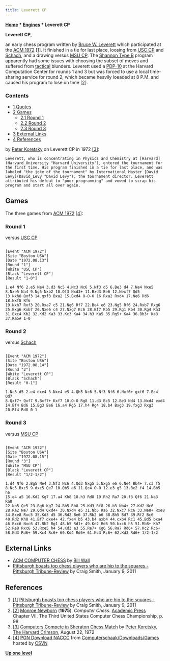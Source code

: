 ```yaml
---
title: Leverett CP
---
```

**[Home](Home "Home") \* [Engines](Engines "Engines") \* Leverett CP**


**Leverett CP**,  

an early chess program written by [Bruce W. Leverett](Bruce_W._Leverett "Bruce W. Leverett") which participated at the [ACM 1972](ACM_1972 "ACM 1972") <a id="cite-note-1" href="#cite-ref-1">[1]</a>. It finished in a tie for last place, loosing from [USC CP](USC_CP "USC CP") and [Schach](Schach_(US) "Schach (US)"), and a drawing versus [MSU CP](MSU_CP "MSU CP"). The [Shannon Type B](Type_B_Strategy "Type B Strategy") program apparently had some issues with choosing the subset of moves and suffered from [tactical](Tactics "Tactics") blunders. Leverett used a [PDP-10](PDP-10 "PDP-10") at the Harvard Computation Center for rounds 1 and 3 but was forced to use a local time-sharing service for round 2, which became heavily loeaded at 8 P.M. and caused his program to lose on time <a id="cite-note-2" href="#cite-ref-2">[2]</a>.



### Contents


* [1 Quotes](#quotes)
* [2 Games](#games)
	+ [2.1 Round 1](#round-1)
	+ [2.2 Round 2](#round-2)
	+ [2.3 Round 3](#round-3)
* [3 External Links](#external-links)
* [4 References](#references)






by [Peter Koretsky](http://www.thecrimson.com/writer/1200913/Peter__Koretsky/) on Leverett CP in 1972 <a id="cite-note-3" href="#cite-ref-3">[3]</a>:




```
Leverett, who is concentrating in Physics and Chemistry at [Harvard](Harvard_University "Harvard University"), entered the tournament for the first time. His program finished in a tie for last place, and was labeled "the joke of the tournament" by International Master [David Levy](David_Levy "David Levy"), the tournament director. Leverett attributed his defeat to "poor programming" and vowed to scrap his program and start all over again. 

```

## Games


The three games from [ACM 1972](ACM_1972 "ACM 1972") <a id="cite-note-4" href="#cite-ref-4">[4]</a>:



### Round 1


versus [USC CP](USC_CP "USC CP")




```

[Event "ACM 1972"]
[Site "Boston USA"]
[Date "1972.08.13"]
[Round "1"]
[White "USC CP"]
[Black "Leverett CP"]
[Result "1-0"]

1.e4 Nf6 2.e5 Ne4 3.d3 Nc5 4.Nc3 Nc6 5.Nf3 d5 6.Be3 d4 7.Ne4 Nxe5
8.Nxe5 Na4 9.Ng5 Nxb2 10.Qf3 Nxd3+ 11.Bxd3 Be6 12.Nexf7 Qd5
13.Nxh8 Qxf3 14.gxf3 Bxa2 15.Bxd4 O-O-O 16.Rxa2 Rxd4 17.Ne6 Rd6 18.Nxf8 Rf6
19.Nxh7 Rxf3 20.Rxa7 c5 21.Ng6 Rf7 22.Be4 e6 23.Ng5 Rf6 24.Rxb7 Rxg6
25.Bxg6 Kxb7 26.Nxe6 c4 27.Nxg7 Kc6 28.Bf7 Kb5 29.Rg1 Kb4 30.Rg4 Ka3
31.Bxc4 Kb2 32.Kd2 Ka3 33.Kc3 Ka4 34.h3 Ka5 35.Rg5+ Ka4 36.Bb3+ Ka3
37.Ra5# 1-0

```

### Round 2


versus [Schach](Schach_(US) "Schach (US)")




```

[Event "ACM 1972"]
[Site "Boston USA"]
[Date "1972.08.14"]
[Round "2"]
[White "Leverett CP"]
[Black "Schach"]
[Result "0-1"]

1.Nc3 d5 2.e4 dxe4 3.Nxe4 e5 4.Qh5 Nc6 5.Nf3 Nf6 6.Nxf6+ gxf6 7.Bc4 Qd7
8.Qxf7+ Qxf7 9.Bxf7+ Kxf7 10.O-O Rg8 11.d3 Bc5 12.Be3 Nd4 13.Nxd4 exd4
14.Bf4 Bd6 15.Bg3 Be6 16.a4 Rg5 17.h4 Rg4 18.b4 Bxg3 19.fxg3 Rxg3
20.Rf4 Rd8 0-1

```

### Round 3


versus [MSU CP](MSU_CP "MSU CP")




```

[Event "ACM 1972"]
[Site "Boston USA"]
[Date "1972.08.15"]
[Round "3"]
[White "MSU CP"]
[Black "Leverett CP"]
[Result "1/2-1/2"]

1.d4 Nf6 2.Bg5 Ne4 3.Nf3 Nc6 4.Qd3 Nxg5 5.Nxg5 e6 6.Ne4 Bb4+ 7.c3 f5
8.Nc5 Bxc5 9.dxc5 Qe7 10.Qb5 a6 11.Qc4 O-O 12.e3 g5 13.Be2 f4 14.Bh5 h6
15.e4 a5 16.Kd2 Kg7 17.a4 Kh8 18.h3 Rd8 19.Rh2 Ra7 20.f3 Qf6 21.Na3 Ra8
22.Nb5 Qe5 23.Bg6 Kg7 24.Bh5 Rh8 25.Kd3 Rf8 26.b3 Nb4+ 27.Kd2 Nc6
28.Ra2 Ne7 29.Qd4 Qxd4+ 30.Nxd4 e5 31.Nb5 Ra6 32.Nxc7 Rc6 33.Ne8+ Rxe8
34.Bxe8 Rxc5 35.Kd3 d5 36.Rd2 Be6 37.Rb2 b6 38.Bh5 Bd7 39.Rf2 Bc6
40.Rd2 Kh8 41.Bf7 dxe4+ 42.fxe4 b5 43.b4 axb4 44.cxb4 Rc1 45.Bd5 bxa4
46.Bxc6 Nxc6 47.Rb2 Rg1 48.b5 Rd1+ 49.Ke2 Rd6 50.bxc6 h5 51.Rb8+ Kh7
52.Re8 Rxc6 53.Rxe5 h4 54.Kd3 a3 55.Re7+ Kg6 56.Ra7 Rd6+ 57.Kc2 Rc6+
58.Kd3 Rd6+ 59.Kc4 Rc6+ 60.Kd4 Rd6+ 61.Kc3 Rc6+ 62.Kd3 Rd6+ 1/2-1/2

```

## External Links


* [ACM COMPUTER CHESS](http://ed-thelen.org/comp-hist/ACM-ComputerChessWall.html) by [Bill Wall](index.php?title=Bill_Wall&action=edit&redlink=1 "Bill Wall (page does not exist)")
* [Pittsburgh boasts top chess players who are hip to the squares - Pittsburgh Tribune-Review](https://archive.triblive.com/news/pittsburgh-boasts-top-chess-players-who-are-hip-to-the-squares-2/) by Craig Smith, January 9, 2011


## References


1. <a id="cite-ref-1" href="#cite-note-1">[1]</a> [Pittsburgh boasts top chess players who are hip to the squares - Pittsburgh Tribune-Review](https://archive.triblive.com/news/pittsburgh-boasts-top-chess-players-who-are-hip-to-the-squares-2/) by Craig Smith, January 9, 2011
2. <a id="cite-ref-2" href="#cite-note-2">[2]</a> [Monroe Newborn](Monroe_Newborn "Monroe Newborn") (**1975**). *Computer Chess*. [Academic Press](https://en.wikipedia.org/wiki/Academic_Press)  
Chapter VII. The Third United States Computer Chess Championship, p. 98
3. <a id="cite-ref-3" href="#cite-note-3">[3]</a> [Computers Compete in Sheraton Chess Match](http://www.thecrimson.com/article/1972/8/22/computers-compete-in-sheraton-chess-match/) by [Peter Koretsky](http://www.thecrimson.com/writer/1200913/Peter__Koretsky/), [The Harvard Crimson](https://en.wikipedia.org/wiki/The_Harvard_Crimson), August 22, 1972
4. <a id="cite-ref-4" href="#cite-note-4">[4]</a> [PGN Download NACCC](http://www.csvn.nl/index.php?option=com_docman&task=cat_view&gid=60&Itemid=26&lang=en) from [Computerschaak/Downloads/Games](http://www.csvn.nl/index.php?option=com_docman&task=cat_view&gid=13&Itemid=26&lang=en) hosted by [CSVN](CSVN "CSVN")

**[Up one level](Engines "Engines")**







 
